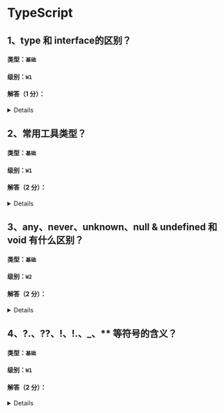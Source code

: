 # TypeScript

## 1、type 和 interface的区别？

#### 类型：`基础`

#### 级别：`W1`

#### 解答（1 分）：

<details>

- **1、** interface 可以重复声明，type 不行

- **2、** 继承方式不一样，type 使用交叉类型方式，interface使用extends实现，在对象扩展的情况下，使用接口继承要比交叉类型的性能更好

- 建议使用interface来描述对象对外暴露的借口，使用type将一组类型重命名（或对类型进行复杂编程）。

</details>

## 2、常用工具类型？

#### 类型：`基础`

#### 级别：`W1`

#### 解答（2 分）：

<details>

- **1、** Partial：满足部分属性(一个都没满足也可)即可
 
- **2、** Required：所有属性都需要
 
- **3、** Readonly: 包装后的所有属性只读
 
- **4、** Pick: 选取部分属性
 
- **5、** Omit: 去除部分属性
 
- **6、** Extract: 交集

- **7、** Exclude: 差集

</details>

## 3、any、never、unknown、null & undefined 和 void 有什么区别？

#### 类型：`基础`

#### 级别：`W2`

#### 解答（2 分）：

<details>

- **1、** any: 动态的变量类型（失去了类型检查的作用）

- **2、** never: 永不存在的值的类型。例如：never 类型是那些总是会抛出异常或根本就不会有返回值的函数表达式或箭头函数表达式的返回值类型

- **3、** unknown: 任何类型的值都可以赋给 unknown 类型，但是 unknown 类型的值只能赋给 unknown 本身和 any 类型

- **4、** null & undefined: 默认情况下 null 和 undefined 是所有类型的子类型。 就是说你可以把 null 和 undefined 赋值给 number 类型的变量。当你指定了 --strictNullChecks 标记，null 和 undefined 只能赋值给 void 和它们各自

- **5、** void: 没有任何类型。例如：一个函数如果没有返回值，那么返回值可以定义为void

</details>

## 4、?.、??、!、!.、_、** 等符号的含义？

#### 类型：`基础`

#### 级别：`W1`

#### 解答（2 分）：

<details>

- **1、** ?. 可选链 遇到 null 和 undefined 可以立即停止表达式的运行

- **2、** ?? 空值合并运算符 当左侧操作数为 null 或 undefined 时，其返回右侧的操作数，否则返回左侧的操作数

- **3、** ! 非空断言运算符 x! 将从 x 值域中排除 null 和 undefined

- **4、** !. 在变量名后添加，可以断言排除undefined和null类型

- **5、** _ 数字分割符 分隔符不会改变数值字面量的值，使人更容易读懂数字 .e.g 1_101_324

- **6、** ** 求幂

</details>
